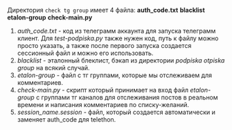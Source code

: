 Директория ``check tg group`` имеет 4 файла: **auth_code.txt**  **blacklist**  **etalon-group**  **check-main.py**
1) *auth_code.txt* - код из телеграмм аккаунта для запуска телеграмм клиент. Для *test-podpiska.py* также нужен код, путь к файлу можно просто указать, а также после первого запуска создается сессионный файл и можно его использовать.
2) *blacklist* - эталонный блеклист, бэкап из директории *podpiska otpiska group* на всякий случай.
3) *etalon-group* - файл с тг группами, которые мы отслеживаем для комментариев.
4) *check-main.py* - скрипт который принимает на вход файл *etalon-group* с группами тг каналов для отслеживания постов в реальном времени и написания комментариев по списку-желаний.
5) *session_name.session* - файл, который создается автоматически и заменяет auth_code для telethon.  
